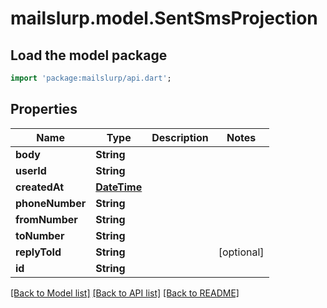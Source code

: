 # mailslurp.model.SentSmsProjection

## Load the model package
```dart
import 'package:mailslurp/api.dart';
```

## Properties
Name | Type | Description | Notes
------------ | ------------- | ------------- | -------------
**body** | **String** |  | 
**userId** | **String** |  | 
**createdAt** | [**DateTime**](DateTime) |  | 
**phoneNumber** | **String** |  | 
**fromNumber** | **String** |  | 
**toNumber** | **String** |  | 
**replyToId** | **String** |  | [optional] 
**id** | **String** |  | 

[[Back to Model list]](../README#documentation-for-models) [[Back to API list]](../README#documentation-for-api-endpoints) [[Back to README]](../README)



